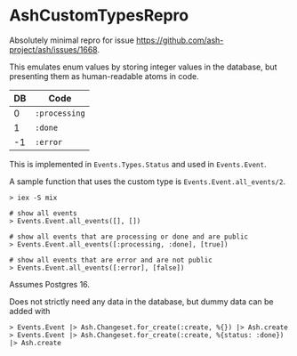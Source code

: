 # AshCustomTypesRepro

Absolutely minimal repro for issue https://github.com/ash-project/ash/issues/1668.

This emulates enum values by storing integer values in the database, but presenting them as human-readable atoms in code.

| DB | Code |
| --- | --- |
| 0 | `:processing` |
| 1 | `:done` |
| -1 | `:error` |

This is implemented in `Events.Types.Status` and used in `Events.Event`.

A sample function that uses the custom type is `Events.Event.all_events/2`.

```
> iex -S mix

# show all events
> Events.Event.all_events([], [])

# show all events that are processing or done and are public
> Events.Event.all_events([:processing, :done], [true])

# show all events that are error and are not public
> Events.Event.all_events([:error], [false])
```

Assumes Postgres 16.

Does not strictly need any data in the database, but dummy data can be added with

```
> Events.Event |> Ash.Changeset.for_create(:create, %{}) |> Ash.create
> Events.Event |> Ash.Changeset.for_create(:create, %{status: :done}) |> Ash.create
```



